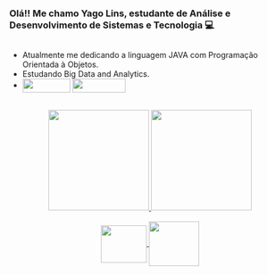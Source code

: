 ### Olá!! Me chamo Yago Lins, estudante de Análise e Desenvolvimento de Sistemas e Tecnologia 💻
##
- Atualmente me dedicando a linguagem JAVA com Programação Orientada à Objetos.
- Estudando Big Data and Analytics.
- <div>  <a href = "mailto:linsyago1@gmail.com"><img align="center" height="25" width="85" src="https://img.shields.io/badge/-Gmail-%23333?style=for-the-badge&logo=gmail&logoColor=white" target="_blank"></a> <a href="https://www.linkedin.com/in/yago-alves-216813186/" target="_blank"><img align="center" height="25" width="95" src="https://img.shields.io/badge/-LinkedIn-%230077B5?style=for-the-badge&logo=linkedin&logoColor=white" target="_blank"></a>
  </div> </br>
  
 <div align="center">
    <a href="https://github.com/YagoLinsOA">
    <img height="180em" src="https://github-readme-stats.vercel.app/api?username=YagoLinsOA&show_icons=true&theme=vue-dark&include_all_commits=true&count_private=false"/>
    <img height="180em" src="https://github-readme-stats.vercel.app/api/top-langs/?username=YagoLinsOA&layout=compact&langs_count=7&theme=vue-dark"/>
 </div>
 
  <div align="center" style="display: inline_block"><br>
    <img align="center" height="67" width="82" src="https://cdn.jsdelivr.net/gh/devicons/devicon/icons/csharp/csharp-line.svg" />
    <img align="center" height="80" width="90" src="https://cdn.jsdelivr.net/gh/devicons/devicon/icons/java/java-original-wordmark.svg" />
  </div>
